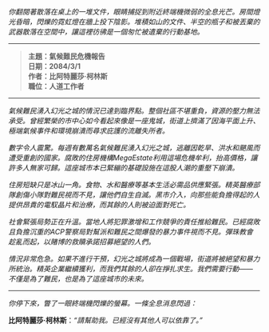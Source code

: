 _你翻閱著散落在桌上的一堆文件，眼睛捕捉到附近終端機微弱的全息光芒。房間燈光昏暗，閃爍的霓虹燈在牆上投下陰影。堆積如山的文件、半空的瓶子和被丟棄的武器散落在空間中，讓這裡彷彿是一個匆忙被遺棄的行動基地。_

---

> **主題：氣候難民危機報告**  
> **日期：2084/3/1**  
> **作者：比阿特麗莎·柯林斯**  
> **職位：人道工作者**

---

_氣候難民湧入幻光之城的情況已達到臨界點。整個社區不堪重負，資源的壓力無法承受。曾經繁榮的市中心如今看起來像是一座鬼城，街道上擠滿了因海平面上升、極端氣候事件和環境崩潰而尋求庇護的流離失所者。_

_數字令人震驚。每週有數萬名氣候難民湧入幻光之城，逃離因乾旱、洪水和颶風而遭受重創的國家。腐敗的住房機構MegaEstate利用這場危機牟利，抬高價格，讓許多人無家可歸。這座城市本已緊繃的基礎設施在這股人潮的重壓下崩潰。_

_住房短缺只是冰山一角。食物、水和醫療等基本生活必需品供應緊張。精英醫療部隊創傷小隊對難民視而不見，讓他們自生自滅。黑市介入，向那些能負擔得起的人提供昂貴的電馭晶片和治療，而其餘的人則被迫面對死亡。_

_社會緊張局勢正在升溫。當地人將犯罪激增和工作競爭的責任推給難民。已經腐敗且負擔沉重的ACP警察局對幫派和難民之間爆發的暴力事件視而不見。彈珠教會趁亂而起，以賭博的救贖承諾招募絕望的人們。_

_情況非常危急。如果不進行干預，幻光之城將成為一個戰場，街道將被絕望和暴力所統治。精英企業繼續獲利，而我們其餘的人卻在掙扎求生。我們需要行動——不僅是為了難民，也是為了這座城市的未來。_

---

_你停下來，瞥了一眼終端機閃爍的螢幕。一條全息消息閃過：_

**比阿特麗莎·柯林斯**：_“請幫助我。已經沒有其他人可以依靠了。”_
